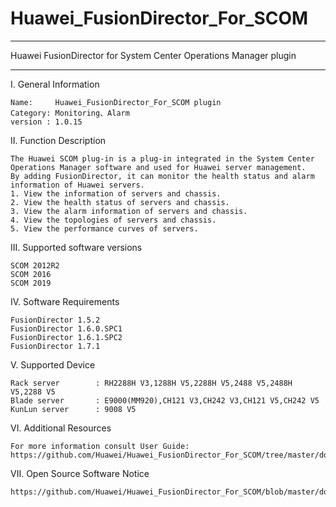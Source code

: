 # Huawei_FusionDirector_For_SCOM


**********************************************************************************
Huawei FusionDirector for System Center Operations Manager plugin
**********************************************************************************

I. General Information 

    Name:     Huawei_FusionDirector_For_SCOM plugin
    Category: Monitoring、Alarm
    version : 1.0.15
    
II. Function Description
    
    The Huawei SCOM plug-in is a plug-in integrated in the System Center Operations Manager software and used for Huawei server management.
    By adding FusionDirector, it can monitor the health status and alarm information of Huawei servers.
    1. View the information of servers and chassis.
    2. View the health status of servers and chassis.
    3. View the alarm information of servers and chassis.
    4. View the topologies of servers and chassis.
    5. View the performance curves of servers.

III. Supported software versions
    
    SCOM 2012R2 
    SCOM 2016 
    SCOM 2019

IV. Software Requirements

    FusionDirector 1.5.2
    FusionDirector 1.6.0.SPC1
    FusionDirector 1.6.1.SPC2
    FusionDirector 1.7.1

V. Supported Device
 
    Rack server        : RH2288H V3,1288H V5,2288H V5,2488 V5,2488H V5,2288 V5
    Blade server       : E9000(MM920),CH121 V3,CH242 V3,CH121 V5,CH242 V5
    KunLun server      : 9008 V5

VI. Additional Resources

    For more information consult User Guide: https://github.com/Huawei/Huawei_FusionDirector_For_SCOM/tree/master/docs
  
VII. Open Source Software Notice
    
    https://github.com/Huawei/Huawei_FusionDirector_For_SCOM/blob/master/docs/Open%20Source%20Software%20Notice.doc
